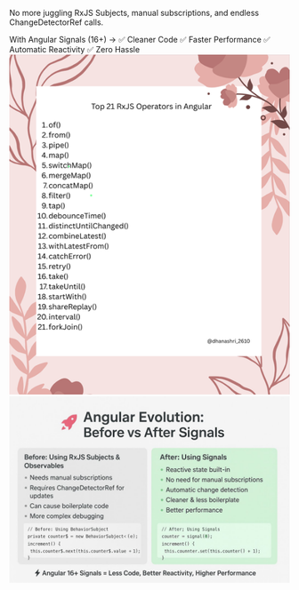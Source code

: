 No more juggling RxJS Subjects, manual subscriptions, and endless ChangeDetectorRef calls.

With Angular Signals (16+) →
✅ Cleaner Code
✅ Faster Performance
✅ Automatic Reactivity
✅ Zero Hassle
![rxjs operators](rxjs_operators.png)
![signals](signals.jpeg)
